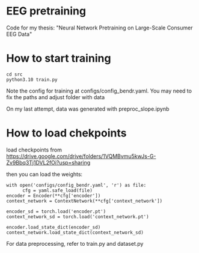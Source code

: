 # EEG pretraining

Code for my thesis: "Neural Network Pretraining on Large-Scale Consumer EEG Data"

# How to start training 

```
cd src
python3.10 train.py
```

Note the config for training at configs/config_bendr.yaml. You may need to fix the paths and adjust folder with data 

On my last attempt, data was generated with preproc_slope.ipynb

# How to load chekpoints 

load checkpoints from https://drive.google.com/drive/folders/1VQMBvmu5kwJs-G-Zv9Bbq3Tj1DVL2fOi?usp=sharing

then you can load the weights:
```
with open('configs/config_bendr.yaml', 'r') as file:
      cfg = yaml.safe_load(file)
encoder = Encoder(**cfg['encoder'])
context_network = ContextNetwork(**cfg['context_network'])

encoder_sd = torch.load('encoder.pt')
context_network_sd = torch.load('context_network.pt')

encoder.load_state_dict(encoder_sd)
context_network.load_state_dict(context_network_sd)
```

For data preprocessing, refer to train.py and dataset.py
